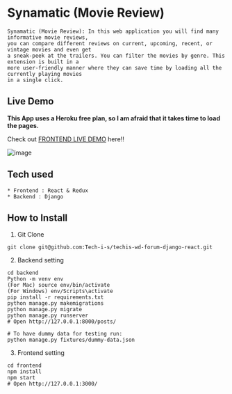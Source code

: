 # Synamatic (Movie Review)

```
Synamatic (Movie Review): In this web application you will find many informative movie reviews, 
you can compare different reviews on current, upcoming, recent, or vintage movies and even get 
a sneak-peek at the trailers. You can filter the movies by genre. This extension is built in a 
more user-friendly manner where they can save time by loading all the currently playing movies 
in a single click.
```

## Live Demo

**This App uses a Heroku free plan, so I am afraid that it takes time to load the pages.**

Check out [FRONTEND LIVE DEMO](https://gd-frontend.jwalu12.repl.co/) here!!


![image](https://user-images.githubusercontent.com/103692404/163651109-016e4e49-27b0-4898-9d98-cf0efc56beea.png)

## Tech used

```
* Frontend : React & Redux
* Backend : Django
```

## How to Install

1. Git Clone

```
git clone git@github.com:Tech-i-s/techis-wd-forum-django-react.git
```

2. Backend setting

```
cd backend
Python -m venv env
(For Mac) source env/bin/activate
(For Windows) env/Scripts\activate
pip install -r requirements.txt
python manage.py makemigrations
python manage.py migrate
python manage.py runserver
# Open http://127.0.0.1:8000/posts/

# To have dummy data for testing run:
python manage.py fixtures/dummy-data.json
```

3. Frontend setting

```
cd frontend
npm install
npm start
# Open http://127.0.0.1:3000/
```
